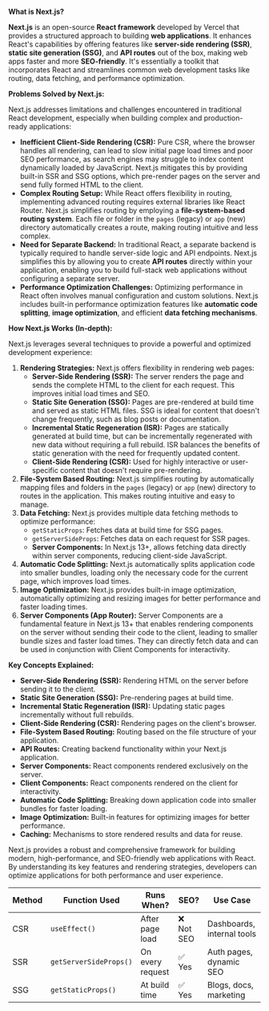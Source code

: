 **What is Next.js?**

**Next.js** is an open-source **React framework** developed by Vercel that provides a structured approach to building **web applications**. It enhances React's capabilities by offering features like **server-side rendering (SSR)**, **static site generation (SSG)**, and **API routes** out of the box, making web apps faster and more **SEO-friendly**. It's essentially a toolkit that incorporates React and streamlines common web development tasks like routing, data fetching, and performance optimization.

**Problems Solved by Next.js:**

Next.js addresses limitations and challenges encountered in traditional React development, especially when building complex and production-ready applications:

*   **Inefficient Client-Side Rendering (CSR):** Pure CSR, where the browser handles all rendering, can lead to slow initial page load times and poor SEO performance, as search engines may struggle to index content dynamically loaded by JavaScript. Next.js mitigates this by providing built-in SSR and SSG options, which pre-render pages on the server and send fully formed HTML to the client.
*   **Complex Routing Setup:** While React offers flexibility in routing, implementing advanced routing requires external libraries like React Router. Next.js simplifies routing by employing a **file-system-based routing system**. Each file or folder in the `pages` (legacy) or `app` (new) directory automatically creates a route, making routing intuitive and less complex.
*   **Need for Separate Backend:** In traditional React, a separate backend is typically required to handle server-side logic and API endpoints. Next.js simplifies this by allowing you to create **API routes** directly within your application, enabling you to build full-stack web applications without configuring a separate server.
*   **Performance Optimization Challenges:** Optimizing performance in React often involves manual configuration and custom solutions. Next.js includes built-in performance optimization features like **automatic code splitting**, **image optimization**, and efficient **data fetching mechanisms**.

**How Next.js Works (In-depth):**

Next.js leverages several techniques to provide a powerful and optimized development experience:

1.  **Rendering Strategies:** Next.js offers flexibility in rendering web pages:
    *   **Server-Side Rendering (SSR):** The server renders the page and sends the complete HTML to the client for each request. This improves initial load times and SEO.
    *   **Static Site Generation (SSG):** Pages are pre-rendered at build time and served as static HTML files. SSG is ideal for content that doesn't change frequently, such as blog posts or documentation.
    *   **Incremental Static Regeneration (ISR):** Pages are statically generated at build time, but can be incrementally regenerated with new data without requiring a full rebuild. ISR balances the benefits of static generation with the need for frequently updated content.
    *   **Client-Side Rendering (CSR):** Used for highly interactive or user-specific content that doesn't require pre-rendering.
2.  **File-System Based Routing:** Next.js simplifies routing by automatically mapping files and folders in the `pages` (legacy) or `app` (new) directory to routes in the application. This makes routing intuitive and easy to manage.
3.  **Data Fetching:** Next.js provides multiple data fetching methods to optimize performance:
    *   `getStaticProps`: Fetches data at build time for SSG pages.
    *   `getServerSideProps`: Fetches data on each request for SSR pages.
    *   **Server Components:** In Next.js 13+, allows fetching data directly within server components, reducing client-side JavaScript.
4.  **Automatic Code Splitting:** Next.js automatically splits application code into smaller bundles, loading only the necessary code for the current page, which improves load times.
5.  **Image Optimization:** Next.js provides built-in image optimization, automatically optimizing and resizing images for better performance and faster loading times.
6.  **Server Components (App Router):** Server Components are a fundamental feature in Next.js 13+ that enables rendering components on the server without sending their code to the client, leading to smaller bundle sizes and faster load times. They can directly fetch data and can be used in conjunction with Client Components for interactivity.

**Key Concepts Explained:**

*   **Server-Side Rendering (SSR):** Rendering HTML on the server before sending it to the client.
*   **Static Site Generation (SSG):** Pre-rendering pages at build time.
*   **Incremental Static Regeneration (ISR):** Updating static pages incrementally without full rebuilds.
*   **Client-Side Rendering (CSR):** Rendering pages on the client's browser.
*   **File-System Based Routing:** Routing based on the file structure of your application.
*   **API Routes:** Creating backend functionality within your Next.js application.
*   **Server Components:** React components rendered exclusively on the server.
*   **Client Components:** React components rendered on the client for interactivity.
*   **Automatic Code Splitting:** Breaking down application code into smaller bundles for faster loading.
*   **Image Optimization:** Built-in features for optimizing images for better performance.
*   **Caching:** Mechanisms to store rendered results and data for reuse.

Next.js provides a robust and comprehensive framework for building modern, high-performance, and SEO-friendly web applications with React. By understanding its key features and rendering strategies, developers can optimize applications for both performance and user experience.



| Method | Function Used          | Runs When?       | SEO?      | Use Case                   |
| ------ | ---------------------- | ---------------- | --------- | -------------------------- |
| CSR    | `useEffect()`          | After page load  | ❌ Not SEO | Dashboards, internal tools |
| SSR    | `getServerSideProps()` | On every request | ✅ Yes     | Auth pages, dynamic SEO    |
| SSG    | `getStaticProps()`     | At build time    | ✅ Yes     | Blogs, docs, marketing     |


